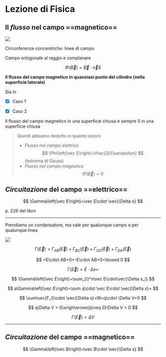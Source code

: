 # Lezione di Fisica


## Il _flusso_ nel campo ==magnetico==

![](https://i.imgur.com/jCGaSL3.jpg)

Circonferenze concentriche: linee di campo


Campo ortogonale al raggio e complanare


$$
\Phi\left(\vec B\right)=\vec B \cdot \vec n S
$$


**Il flusso del campo magnetico in quansiasi punto del cilindro (nella superficie laterale)**

Sia in 

 - [x] Caso 1
 - [x] Caso 2


Il flusso del campo magnetico in una superficie chiusa è sempre 0 in una superficie chiusa



> Quindi abbiamo dedotto in queste lezioni
>*  _Flusso nel campo elettrico_
> $$
> \Phi\left(\vec E\right)=\frac{Q}{\varepsilon}
> $$ (teorema di Gauss)
> * _Flusso nel campo magnetico_
> $$
> \Phi\left(\vec B\right)=0
> $$

## _Circuitazione_ del campo ==elettrico==

$$
\Gamma\left(\vec E\right)=\vec E\cdot \vec{\Delta s}
$$

p. 226 del libro

---

Prendiamo un condensatore, ma vale per qualunque campo e per qualunque linea

![](https://i.imgur.com/uSZPwN4.jpg)

$$
\Gamma\left(\vec E\right)=\Gamma_{AB}\left(\vec E\right)+\Gamma_{BC}\left(\vec E\right)+\Gamma_{CD}\left(\vec E\right)+\Gamma_{DA}\left(\vec E\right)
$$

$$
=E\cdot AB+0+-E\cdot AB+0=\boxed 0
$$


$$
\Gamma\left(\vec E\right)=E\cdot \Delta s=
$$


$$
\Gamma\left(\vec E\right)=\sum_{i}^n\vec E\cdot\vec{\Delta s_i}
$$


$$
a\Gamma\left(\vec E\right)=\sum q\cdot \vec E\cdot \vec{\Delta s}=
$$

$$
\sum\vec{F_I}\cdot \vec{\Delta s}=W=q\cdot \Delta V=0
$$


$$
q\Delta V = 0\xrightarrow{q\neq 0}\Delta V = 0 
$$


$$
\Gamma\left(\vec E\right)=\Delta V
$$


---

## _Circuitazione_ del campo ==magnetico==

$$
\Gamma\left(\vec B\right)=\vec B\cdot \vec{\Delta s}
$$


<!--stackedit_data:
eyJoaXN0b3J5IjpbMjI4MzQ3OTQ0LDUzNjMzMzIzMywtNzc4Nj
M5NDc1XX0=
-->